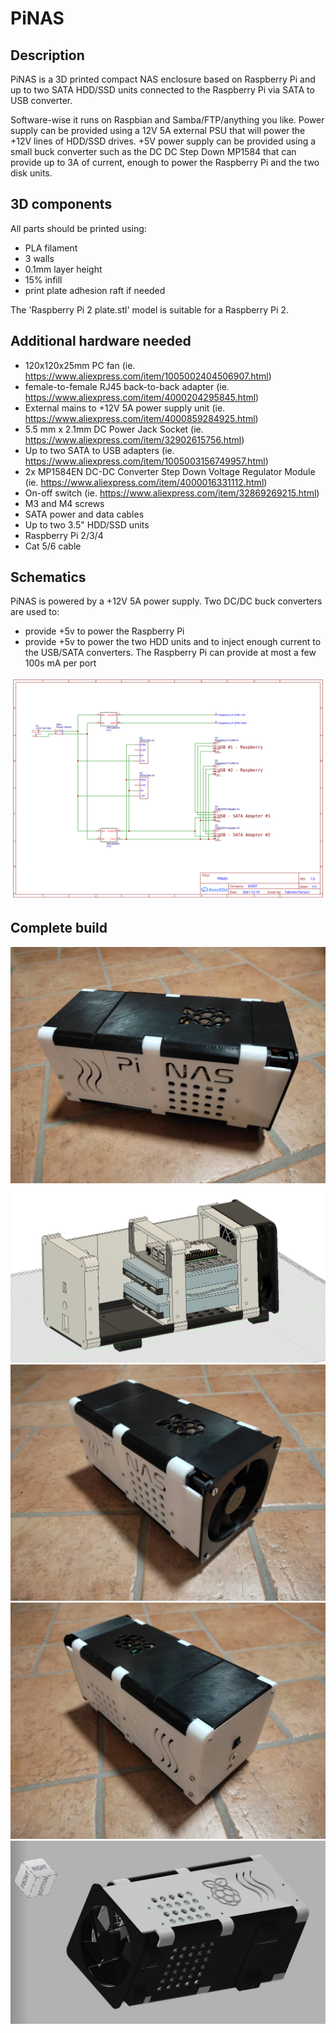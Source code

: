# PiNAS

## Description

PiNAS is a 3D printed compact NAS enclosure based on Raspberry Pi and up to two SATA HDD/SSD units connected to the Raspberry Pi via SATA to USB converter.

Software-wise it runs on Raspbian and Samba/FTP/anything you like. Power supply can be provided using a 12V 5A external PSU that will power the +12V lines of HDD/SSD drives.
+5V power supply can be provided using a small buck converter such as the DC DC Step Down MP1584 that can provide up to 3A of current, enough to power the Raspberry Pi and the two disk units.


## 3D components

All parts should be printed using:

- PLA filament
- 3 walls
- 0.1mm layer height
- 15% infill
- print plate adhesion raft if needed

The 'Raspberry Pi 2 plate.stl' model is suitable for a Raspberry Pi 2.


## Additional hardware needed

- 120x120x25mm PC fan (ie. https://www.aliexpress.com/item/1005002404506907.html)
- female-to-female RJ45 back-to-back adapter (ie. https://www.aliexpress.com/item/4000204295845.html)
- External mains to +12V 5A power supply unit (ie. https://www.aliexpress.com/item/4000859284925.html)
- 5.5 mm x 2.1mm DC Power Jack Socket (ie. https://www.aliexpress.com/item/32902615756.html)
- Up to two SATA to USB adapters (ie. https://www.aliexpress.com/item/1005003156749957.html)
- 2x MP1584EN DC-DC Converter Step Down Voltage Regulator Module (ie. https://www.aliexpress.com/item/4000016331112.html)
- On-off switch (ie. https://www.aliexpress.com/item/32869269215.html)
- M3 and M4 screws
- SATA power and data cables
- Up to two 3.5" HDD/SSD units
- Raspberry Pi 2/3/4
- Cat 5/6 cable

## Schematics

PiNAS is powered by a +12V 5A power supply. Two DC/DC buck converters are used to:

- provide +5v to power the Raspberry Pi
- provide +5v to power the two HDD units and to inject enough current to the USB/SATA converters. The Raspberry Pi can provide at most a few 100s mA per port

<img src="./pics/Schematic_PiNAS_2021-12-20.svg"/>

## Complete build

<img src="./pics/PiNAS.6.jpg"/>

<img src="./pics/PiNAS.5.png"/>

<img src="./pics/PiNAS.9.jpg"/>

<img src="./pics/PiNAS.8.jpg"/>

<img src="./pics/PiNAS.3.jpg"/>
